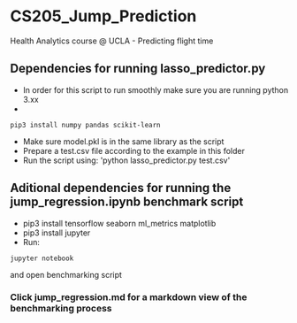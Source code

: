 # CS205_Jump_Prediction
Health Analytics course @ UCLA - Predicting flight time 

## Dependencies for running lasso_predictor.py
- In order for this script to run smoothly make sure you are running python 3.xx
- 
```
pip3 install numpy pandas scikit-learn
```
- Make sure model.pkl is in the same library as the script
- Prepare a test.csv file according to the example in this folder
- Run the script using: 'python lasso_predictor.py test.csv' 


## Aditional dependencies for running the jump_regression.ipynb benchmark script
- pip3 install tensorflow seaborn ml_metrics matplotlib
- pip3 install jupyter
- Run: 
```
jupyter notebook
``` 
and open benchmarking script


### Click jump_regression.md for a markdown view of the benchmarking process
